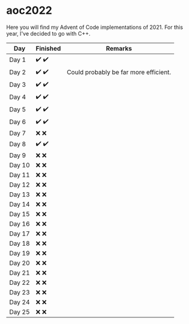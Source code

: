 # aoc2022
Here you will find my Advent of Code implementations of 2021. For this year, I've decided to go
with C++.

| Day           | Finished                              | Remarks                               |
| --------------|---------------------------------------|---------------------------------------|
| Day 1         | :heavy_check_mark: :heavy_check_mark: |                                       |
| Day 2         | :heavy_check_mark: :heavy_check_mark: | Could probably be far more efficient. |
| Day 3         | :heavy_check_mark: :heavy_check_mark: |                                       |
| Day 4         | :heavy_check_mark: :heavy_check_mark: |                                       |
| Day 5         | :heavy_check_mark: :heavy_check_mark: |                                       |
| Day 6         | :heavy_check_mark: :heavy_check_mark: |                                       |
| Day 7         | :x: :x:                               |                                       |
| Day 8         | :heavy_check_mark: :heavy_check_mark: |                                       |
| Day 9         | :x: :x:                               |                                       |
| Day 10        | :x: :x:                               |                                       |
| Day 11        | :x: :x:                               |                                       |
| Day 12        | :x: :x:                               |                                       |
| Day 13        | :x: :x:                               |                                       |
| Day 14        | :x: :x:                               |                                       |
| Day 15        | :x: :x:                               |                                       |
| Day 16        | :x: :x:                               |                                       |
| Day 17        | :x: :x:                               |                                       |
| Day 18        | :x: :x:                               |                                       |
| Day 19        | :x: :x:                               |                                       |
| Day 20        | :x: :x:                               |                                       |
| Day 21        | :x: :x:                               |                                       |
| Day 22        | :x: :x:                               |                                       |
| Day 23        | :x: :x:                               |                                       |
| Day 24        | :x: :x:                               |                                       |
| Day 25        | :x: :x:                               |                                       |